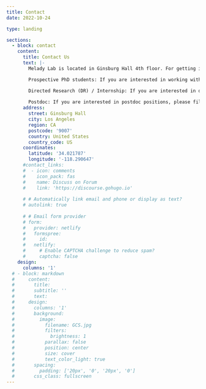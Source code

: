 ```yaml
---
title: Contact
date: 2022-10-24

type: landing

sections:
  - block: contact
    content:
      title: Contact Us
      text: |-
        Melady Lab is located in Ginsburg Hall 4th floor. For getting involved and joining us:

        Prospective PhD students: If you are interested in working with us, please include Prof. Liu’s name in your application.

        Directed Research (DR) / Internship: If you are interested in directed research/internship opportunities, please fill out the application form. [Link](https://urldefense.proofpoint.com/v2/url?u=https-3A__goo.gl_forms_YYcMmdRevvymZiz42&d=DwMFaQ&c=clK7kQUTWtAVEOVIgvi0NU5BOUHhpN0H8p7CSfnc_gI&r=W6mNidmIFjjTIKxy6kS9pQ&m=cT0djUYyXGpkZXn8nBfboKiTLwKPWqJSe9l0eIH3Xww&s=6gPuAeUi8HZPpfLdm8yJqp_SbKCR7gjLbej0vKZyA_I&e=)
        
        Postdoc: If you are interested in postdoc positions, please fill out the application form. [Link](https://urldefense.proofpoint.com/v2/url?u=https-3A__goo.gl_forms_a07ewRJTqTb9WEVH3&d=DwMFaQ&c=clK7kQUTWtAVEOVIgvi0NU5BOUHhpN0H8p7CSfnc_gI&r=W6mNidmIFjjTIKxy6kS9pQ&m=cT0djUYyXGpkZXn8nBfboKiTLwKPWqJSe9l0eIH3Xww&s=uR62goEptf_5K1xaNXhMEj9d4P0LSzFg8CtOzQRTRhM&e=)
      address:
        street: Ginsburg Hall
        city: Los Angeles
        region: CA
        postcode: '9007'
        country: United States
        country_code: US
      coordinates:
        latitude: '34.021787'
        longitude: '-118.290647'
      #contact_links:
      #  - icon: comments
      #    icon_pack: fas
      #    name: Discuss on Forum
      #    link: 'https://discourse.gohugo.io'
    
      # # Automatically link email and phone or display as text?
      # autolink: true
    
      # # Email form provider
      # form:
      #   provider: netlify
      #   formspree:
      #     id:
      #   netlify:
      #     # Enable CAPTCHA challenge to reduce spam?
      #     captcha: false
    design:
      columns: '1'
  # - block: markdown
  #     content:
  #       title:
  #       subtitle: ''
  #       text:
  #     design:
  #       columns: '1'
  #       background:
  #         image: 
  #           filename: GCS.jpg
  #           filters:
  #             brightness: 1
  #           parallax: false
  #           position: center
  #           size: cover
  #           text_color_light: true
  #       spacing:
  #         padding: ['20px', '0', '20px', '0']
  #       css_class: fullscreen
---
```

